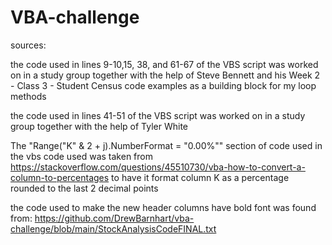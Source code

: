 # VBA-challenge
sources:

the code used in lines 9-10,15, 38, and 61-67 of the VBS script was worked on in a study group together with the help of Steve Bennett and his Week 2 - Class 3 - Student Census code examples as a building block for my loop methods

the code used in lines 41-51 of the VBS script was worked on in a study group together with the help of Tyler White

The "Range("K" & 2 + j).NumberFormat = "0.00%"" section of code used in the vbs code used was taken from
https://stackoverflow.com/questions/45510730/vba-how-to-convert-a-column-to-percentages to have it format column K as a percentage rounded to the last 2 decimal points

the code used to make the new header columns have bold font was found from: https://github.com/DrewBarnhart/vba-challenge/blob/main/StockAnalysisCodeFINAL.txt